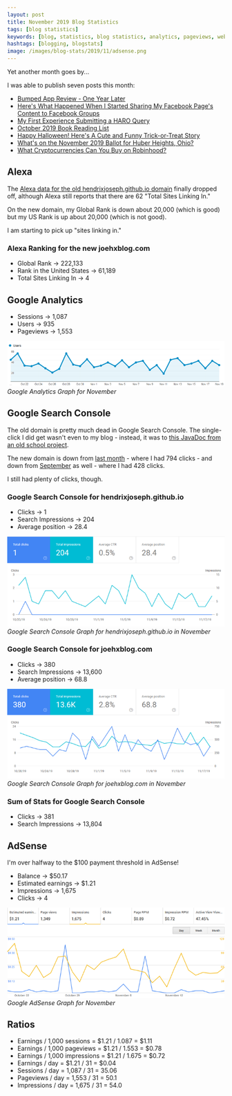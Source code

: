 ```yaml
---
layout: post
title: November 2019 Blog Statistics
tags: [blog statistics]
keywords: [blog, statistics, blog statistics, analytics, pageviews, webmaster, webmaster tools, alexa, google]
hashtags: [blogging, blogstats]
image: /images/blog-stats/2019/11/adsense.png
---
```


Yet another month goes by...

I was able to publish seven posts this month:

* [Bumped App Review - One Year Later](https://www.joehxblog.com/bumped-app-review-one-year-later/)
* [Here's What Happened When I Started Sharing My Facebook Page's Content to Facebook Groups](https://www.joehxblog.com/heres-what-happened-when-i-started-sharing-my-facebook-pages-content-to-facebook-groups/)
* [My First Experience Submitting a HARO Query](https://www.joehxblog.com/my-first-experience-submitting-a-haro-query/)
* [October 2019 Book Reading List](https://www.joehxblog.com/october-2019-book-reading-list/)
* [Happy Halloween! Here's A Cute and Funny Trick-or-Treat Story](https://www.joehxblog.com/happy-halloween-heres-a-cute-and-funny-trick-or-treat-story/)
* [What's on the November 2019 Ballot for Huber Heights, Ohio?](https://www.joehxblog.com/whats-on-the-november-2019-ballot-for-huber-heights-ohio/)
* [What Cryptocurrencies Can You Buy on Robinhood?](https://www.joehxblog.com/what-cryptocurrencies-can-you-buy-on-robinhood/)

## Alexa

The [Alexa data for the old hendrixjoseph.github.io domain](https://www.alexa.com/siteinfo/hendrixjoseph.github.io) finally dropped off, although Alexa still reports that there are 62 "Total Sites Linking In."

On the new domain, my Global Rank is down about 20,000 (which is good) but my US Rank is up about 20,000 (which is not good).

I am starting to pick up "sites linking in."

### Alexa Ranking for the new joehxblog.com

* Global Rank &rarr; 222,133
* Rank in the United States &rarr; 61,189
* Total Sites Linking In &rarr; 4

## Google Analytics

* Sessions &rarr; 1,087
* Users &rarr; 935
* Pageviews &rarr; 1,553

![Google Analytics Graph for November](/images/blog-stats/2019/11/stats.png)
*Google Analytics Graph for November*

## Google Search Console

The old domain is pretty much dead in Google Search Console. The single-click I did get wasn't even to my blog - instead, it was to [this  JavaDoc from an old school project](https://www.joehxblog.com/FamilyTree/apidocs/edu/wright/hendrix11/familyTree/entity/Person.html).

The new domain is down from [last month](https://www.joehxblog.com/october-2019-blog-statistics/) - where I had 794 clicks - and down from [September](https://www.joehxblog.com/september-2019-blog-statistics/) as well - where I had 428 clicks.

I still had plenty of clicks, though.

### Google Search Console for hendrixjoseph.github.io

* Clicks &rarr; 1
* Search Impressions &rarr; 204
* Average position &rarr; 28.4

![Google Search Console Graph for November](/images/blog-stats/2019/11/hendrixjoseph.github.io-search-console.png)
*Google Search Console Graph for 
hendrixjoseph.github.io in November*

### Google Search Console for joehxblog.com

* Clicks &rarr; 380
* Search Impressions &rarr; 13,600
* Average position &rarr; 68.8

![Google Search Console Graph for November](/images/blog-stats/2019/11/joehxblog.com-search-console.png)
*Google Search Console Graph for joehxblog.com in November*

### Sum of Stats for Google Search Console

* Clicks &rarr; 381
* Search Impressions &rarr; 13,804

## AdSense

I'm over halfway to the $100 payment threshold in AdSense!

* Balance &rarr; $50.17
* Estimated earnings &rarr; $1.21
* Impressions &rarr; 1,675
* Clicks &rarr; 4

![Google AdSense Graph for November](/images/blog-stats/2019/11/adsense.png)
*Google AdSense Graph for November*

## Ratios

* Earnings / 1,000 sessions = $1.21 / 1.087 = $1.11
* Earnings / 1,000 pageviews = $1.21 / 1.553 = $0.78
* Earnings / 1,000 impressions = $1.21 / 1.675 = $0.72
* Earnings / day = $1.21 / 31 = $0.04
* Sessions / day = 1,087 / 31 = 35.06
* Pageviews / day = 1,553 / 31 = 50.1
* Impressions / day = 1,675 / 31 = 54.0
